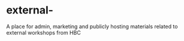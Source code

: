 # external-
A place for admin, marketing and publicly hosting materials related to external workshops from HBC
